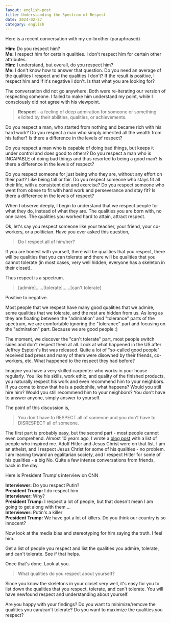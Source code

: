 ```yaml
---
layout: english-post
title: Understanding the Spectrum of Respect
date: 2024-02-27
category: english
---
```


Here is a recent conversation with my co-brother (paraphrased)

**Him:** Do you respect him?  
**Me:** I respect him for certain qualities. I don't respect him for certain other attributes.  
**Him:** I understand, but overall, do you respect him?  
**Me:** I don't know how to answer that question. Do you need an average of the qualities I respect and the qualities I don't? If the result is positive, I respect him and if it's negative I don't. Is that what you are looking for?

The conversation did not go anywhere. Both were re-iterating our version of respecting someone. I failed to make him understand my point, while I consciously did not agree with his viewpoint.

> **Respect** - a feeling of deep admiration for someone or something elicited by their abilities, qualities, or achievements.

Do you respect a man, who started from nothing and became rich with his hard work? Do you respect a man who simply inherited all the wealth from his father? Is there a difference in the levels of respect?

Do you respect a man who is capable of doing bad things, but keeps it under control and does good to others? Do you respect a man who is INCAPABLE of doing bad things and thus resorted to being a good man? Is there a difference in the levels of respect?

Do you respect someone for just being who they are, without any effort on their part? Like being tall or fair. Do you respect someone who stays fit all their life, with a consistent diet and exercise? Do you respect someone who went from obese to fit with hard work and perseverance and stay fit? Is there a difference in the levels of respect?

When I observe deeply, I begin to understand that we respect people for what they do, instead of what they are. The qualities you are born with, no one cares. The qualities you worked hard to attain, attract respect.

Ok, let's say you respect someone like your teacher, your friend, your co-workers, or a politician. Have you ever asked this question, 

> Do I respect all of him/her?

If you are honest with yourself, there will be qualities that you respect, there will be qualities that you can tolerate and there will be qualities that you cannot tolerate (in most cases, very well hidden, everyone has a skeleton in their closet). 

Thus respect is a spectrum.

> [admire]......[tolerate]......[can't tolerate]  

Positive to negative.

Most people that we respect have many good qualities that we admire, some qualities that we tolerate, and the rest are hidden from us. As long as they are floating between the "admiration" and "tolerance" parts of the spectrum, we are comfortable ignoring the "tolerance" part and focusing on the "admiration" part. Because we are good people :)

The moment, we discover the "can't tolerate" part, most people switch sides and don't respect them at all. Look at what happened in the US after Jeffrey Esptein's list was released. Quite a lot of "so-called good people" received bad press and many of them were disowned by their friends, co-workers, etc. What happened to the respect they had before?

Imagine you have a very skilled carpenter who works in your house regularly. You like his skills, work ethic, and quality of the finished products, you naturally respect his work and even recommend him to your neighbors. If you come to know that he is a pedophile, what happens? Would you still hire him? Would you still recommend him to your neighbors? You don't have to answer anyone, simply answer to yourself.

The point of this discussion is,

> You don't have to RESPECT all of someone and you don't have to DISRESPECT all of someone.

The first part is probably easy, but the second part - most people cannot even comprehend. Almost 10 years ago, I wrote a [blog post]({{site.url}}/what-inspires-you) with a list of people who inspired me. Adolf Hitler and Jesus Christ were on that list. I am an atheist, and I respect Jesus Christ for some of his qualities - no problem. I am leaning toward an egalitarian society, and I respect Hitler for some of his qualities - a big No. Quite a few intense conversations from friends, back in the day.

Here is President Trump's interview on CNN

**Interviewer:** Do you respect Putin?  
**President Trump:** I do respect him  
**Interviewer:** Why?  
**President Trump:** I respect a lot of people, but that doesn't mean I am going to get along with them ...  
**Interviewer:** Putin's a killer  
**President Trump:** We have got a lot of killers. Do you think our country is so innocent?  

Now look at the media bias and stereotyping for him saying the truth. I feel him.

Get a list of people you respect and list the qualities you admire, tolerate, and can't tolerate. See if that helps.

Once that's done. Look at you.

> What qualities do you respect about yourself?

Since you know the skeletons in your closet very well, it's easy for you to list down the qualities that you respect, tolerate, and can't tolerate. You will have newfound respect and understanding about yourself. 

Are you happy with your findings? Do you want to minimize/remove the qualities you can/can't tolerate? Do you want to maximize the qualities you respect? 
